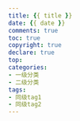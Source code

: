 ```yaml
---
title: {{ title }}
date: {{ date }}
comments: true
toc: true
copyright: true
declare: true
top:
categories:
- 一级分类
- 二级分类
tags:
- 同级tag1
- 同级tag2
---
```

<!--more-->
